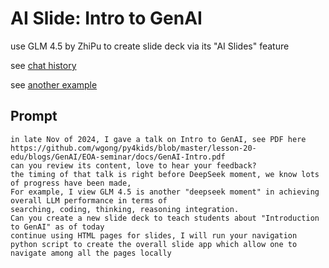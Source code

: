 

# AI Slide: **Intro to GenAI**
use GLM 4.5 by ZhiPu to create slide deck via its "AI Slides" feature

see [chat history](https://chat.z.ai/c/c8c38c23-5d3b-48fe-a018-22e5861ecefa)

see [another example](`py4kids/lesson-20-edu/blogs/Workflow/prefect`)

## Prompt

```
in late Nov of 2024, I gave a talk on Intro to GenAI, see PDF here https://github.com/wgong/py4kids/blob/master/lesson-20-edu/blogs/GenAI/EOA-seminar/docs/GenAI-Intro.pdf
can you review its content, love to hear your feedback?
the timing of that talk is right before DeepSeek moment, we know lots of progress have been made, 
For example, I view GLM 4.5 is another "deepseek moment" in achieving overall LLM performance in terms of 
searching, coding, thinking, reasoning integration.  
Can you create a new slide deck to teach students about "Introduction to GenAI" as of today
continue using HTML pages for slides, I will run your navigation python script to create the overall slide app which allow one to navigate among all the pages locally

```